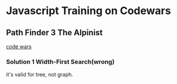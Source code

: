 # Javascript Training on Codewars

## Path Finder 3 The Alpinist 
[code wars](https://www.codewars.com/kata/576986639772456f6f00030c)

### Solution 1 Width-First Search(wrong)
it's valid for tree, not graph.

